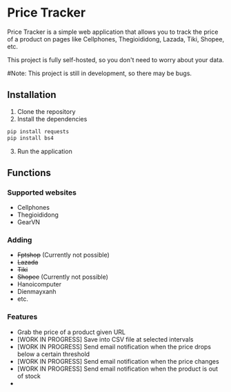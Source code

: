 # Price Tracker
Price Tracker is a simple web application that allows you to track the price of a product on pages like Cellphones, Thegioididong, Lazada, Tiki, Shopee, etc.

This project is fully self-hosted, so you don't need to worry about your data.

#Note: This project is still in development, so there may be bugs.
## Installation
1. Clone the repository
2. Install the dependencies
```bash
pip install requests
pip install bs4
```
3. Run the application

## Functions
### Supported websites
- Cellphones
- Thegioididong
- GearVN
### Adding
- ~~Fptshop~~ (Currently not possible)
- ~~Lazada~~
- ~~Tiki~~
- ~~Shopee~~ (Currently not possible)
- Hanoicomputer
- Dienmayxanh
- etc.
### Features
- Grab the price of a product given URL
- [WORK IN PROGRESS] Save into CSV file at selected intervals
- [WORK IN PROGRESS] Send email notification when the price drops below a certain threshold
- [WORK IN PROGRESS] Send email notification when the price changes
- [WORK IN PROGRESS] Send email notification when the product is out of stock
- 
